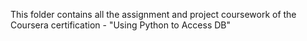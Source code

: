 This folder contains all the assignment and project coursework of the Coursera certification - "Using Python to Access DB"
